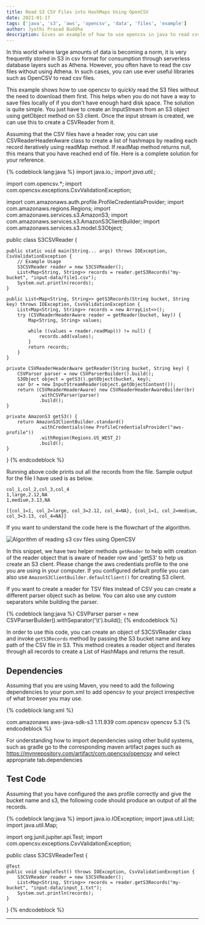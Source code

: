 ```yaml
---
title: Read S3 CSV Files into HashMaps Using OpenCSV
date: 2021-01-17
tags: ['java', 's3', 'aws', 'opencsv', 'data', 'files', 'example']
author: Jyothi Prasad Buddha
description: Gives an example of how to use opencsv in java to read csv files as list of hash maps from S3
---
```


In this world where large amounts of data is becoming a norm, it is very frequently stored in S3 in csv format for consumption through serverless database layers such as Athena. However, you often have to read the csv files without using Athena. In such cases, you can use ever useful libraries such as OpenCSV to read csv files.

This example shows how to use opencsv to quickly read the S3 files without the need to download them first. This helps when you do not have a way to save files locally of if you don't have enough hard disk space. The solution is quite simple. You just have to create an InputStream from an S3 object using getObject method on S3 client. Once the input stream is created, we can use this to create a CSVReader from it.

Assuming that the CSV files have a header row, you can use CSVReaderHeaderAware class to create a list of hashmaps by reading each record iteratively using readMap method. If readMap method returns null, this means that you have reached end of file. Here is a complete solution for your reference.

{% codeblock lang:java %}
import java.io.*;
import java.util.*;

import com.opencsv.*;
import com.opencsv.exceptions.CsvValidationException;

import com.amazonaws.auth.profile.ProfileCredentialsProvider;
import com.amazonaws.regions.Regions;
import com.amazonaws.services.s3.AmazonS3;
import com.amazonaws.services.s3.AmazonS3ClientBuilder;
import com.amazonaws.services.s3.model.S3Object;

public class S3CSVReader {

    public static void main(String... args) throws IOException, CsvValidationException {
        // Example Usage
        S3CSVReader reader = new S3CSVReader();
        List<Map<String, String>> records = reader.getS3Records("my-bucket", "input-data/file1.csv");
        System.out.println(records);
    }

    public List<Map<String, String>> getS3Records(String bucket, String key) throws IOException, CsvValidationException {
        List<Map<String, String>> records = new ArrayList<>();
        try (CSVReaderHeaderAware reader = getReader(bucket, key)) {
            Map<String, String> values;

            while ((values = reader.readMap()) != null) {
                records.add(values);
            }
            return records;
        }
    }

    private CSVReaderHeaderAware getReader(String bucket, String key) {
        CSVParser parser = new CSVParserBuilder().build();
        S3Object object = getS3().getObject(bucket, key);
        var br = new InputStreamReader(object.getObjectContent());
        return (CSVReaderHeaderAware) new CSVReaderHeaderAwareBuilder(br)
                .withCSVParser(parser)
                .build();
    }

    private AmazonS3 getS3() {
        return AmazonS3ClientBuilder.standard()
                .withCredentials(new ProfileCredentialsProvider("aws-profile"))
                .withRegion(Regions.US_WEST_2)
                .build();
    }
}
{% endcodeblock %}

 <!-- more -->

Running above code prints out all the records from the file. Sample output for the file I have used is as below.

``` Heading Input File - S3://my-bucket/input-data/file1.csv
col_1,col_2,col_3,col_4
1,large,2.12,NA
1,medium,3.13,NA
```

``` Heading Console Output
[{col_1=1, col_2=large, col_3=2.12, col_4=NA}, {col_1=1, col_2=medium, col_3=3.13, col_4=NA}]
```

If you want to understand the code here is the flowchart of the algorithm.

<img src="/assets/svgs/2021/01/read-s3-files-using-opencsv-algorithm.svg" alt="Algorithm of reading s3 csv files using OpenCSV">

In this snippet, we have two helper methods `getReader` to help with creation of the reader object that is aware of header row and 'getS3' to help us create an S3 client. Please change the aws credentials profile to the one you are using in your computer. If you configured default profile you can also use `AmazonS3ClientBuilder.defaultClient()` for creating S3 client.

If you want to create a reader for TSV files instead of CSV you can create a different parser object such as below. You can also use any custom separators while building the parser.

{% codeblock lang:java %}
CSVParser parser = new CSVParserBuilder().withSeparator('\t').build();
{% endcodeblock %}

In order to use this code, you can create an object of S3CSVReader class and invoke `getS3Records` method by passing the S3 bucket name and key path of the CSV file in S3. This method creates a reader object and iterates through all records to create a List of HashMaps and returns the result.

## Dependencies

Assuming that you are using Maven, you need to add the following dependencies to your pom.xml to add opencsv to your project irrespective of what browser you may use.

{% codeblock lang:xml %}
<!-- https://mvnrepository.com/artifact/com.amazonaws/aws-java-sdk-s3 -->
<dependency>
    <groupId>com.amazonaws</groupId>
    <artifactId>aws-java-sdk-s3</artifactId>
    <version>1.11.939</version>
</dependency>

<!-- https://mvnrepository.com/artifact/com.opencsv/opencsv -->
<dependency>
    <groupId>com.opencsv</groupId>
    <artifactId>opencsv</artifactId>
    <version>5.3</version>
</dependency>
{% endcodeblock %}

For understanding how to import dependencies using other build systems, such as gradle go to the corresponding maven artifact pages such as https://mvnrepository.com/artifact/com.opencsv/opencsv and select appropriate tab.dependencies

## Test Code

Assuming that you have configured the aws profile correctly and give the bucket name and s3, the following code should produce an output of all the records.

{% codeblock lang:java %}
import java.io.IOException;
import java.util.List;
import java.util.Map;

import org.junit.jupiter.api.Test;
import com.opencsv.exceptions.CsvValidationException;

public class S3CSVReaderTest {

    @Test
    public void simpleTest() throws IOException, CsvValidationException {
        S3CSVReader reader = new S3CSVReader();
        List<Map<String, String>> records = reader.getS3Records("my-bucket", "input-data/input_1.txt");
        System.out.println(records);
    }
}
{% endcodeblock %}


---

